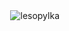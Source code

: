 <img align="right" src="https://github-readme-stats.vercel.app/api/top-langs/?username=lesopylka&hide=rich%20text%20format,jupyter%20notebook,scheme&layout=compact&langs_count=8&custom_title)" alt="lesopylka"/>

[telegram_badge]: https://img.shields.io/badge/Telegram-2CA5E0?style=for-the-badge&logo=telegram&logoColor=white "Telegram contact"
